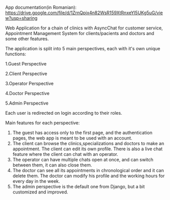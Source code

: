 App documentation(in Romanian): https://drive.google.com/file/d/1ZrnQpjx4n82WsR159XtRnxeYl5UKg5uG/view?usp=sharing

Web Application for a chain of clinics with AsyncChat for customer service, Appointment Management System for clients/pacients and doctors and some other features.

The application is split into 5 main perspectives, each with it's own unique functions:

1.Guest Perspective

2.Client Perspective

3.Operator Perspective

4.Doctor Perspective

5.Admin Perspective



Each user is redirected on login according to their roles.

Main features for each perspective:
  1. The guest has access only to the first page, and the authentication pages, the web app is meant to be used with an account.
  2. The client can browse the clinics,specializations and doctors to make an appointment. The client can edit its own profile. There is also a live chat feature where the client can chat with an operator.
  3. The operator can have multiple chats open at once, and can switch between them, it can also close them.
  4. The doctor can see all its appointments in chronological order and it can delete them. The doctor can modify his profile and the working hours for every day in the week.
  5. The admin perspective is the default one from Django, but a bit customized and improved.
